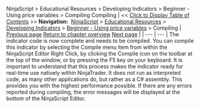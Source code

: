 ﻿
NinjaScript > Educational Resources > Developing Indicators > Beginner - Using price variables > Compiling
Compiling
| << [Click to Display Table of Contents](compiling.md) >> **Navigation:**     [NinjaScript](ninjascript.md) > [Educational Resources](educational_resources.md) > [Developing Indicators](developing_indicators.md) > [Beginner - Using price variables](beginner_-_using_price_variabl.md) > Compiling | [Previous page](entering_calculation_logic.md) [Return to chapter overview](beginner_-_using_price_variabl.md) [Next page](using.md) |
| --- | --- |
The indicator code is now complete and needs to be compiled. You can compile this indicator by selecting the Compile menu item from within the NinjaScript Editor Right Click, by clicking the Compile icon on the toolbar at the top of the window, or by pressing the F5 key on your keyboard. It is important to understand that this process makes the indicator ready for real-time use natively within NinjaTrader. It does not run as interpreted code, as many other applications do, but rather as a C# assembly. This provides you with the highest performance possible. If there are any errors reported during compiling, the error messages will be displayed at the bottom of the NinjaScript Editor.

